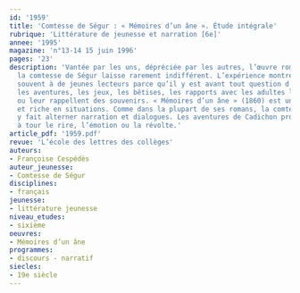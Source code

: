 ```yaml
---
id: '1959'
title: 'Comtesse de Ségur : « Mémoires d’un âne ». Étude intégrale'
rubrique: 'Littérature de jeunesse et narration [6e]'
annee: '1995'
magazine: 'n°13-14 15 juin 1996'
pages: '23'
description: 'Vantée par les uns, dépréciée par les autres, l’œuvre romanesque de
  la comtesse de Ségur laisse rarement indifférent. L’expérience montre qu’elle plaît
  souvent à de jeunes lecteurs parce qu’il y est avant tout question d’enfants dont
  les aventures, les jeux, les bêtises, les rapports avec les adultes les amusent
  ou leur rappellent des souvenirs. « Mémoires d’un âne » (1860) est un texte vivant
  et riche en situations. Comme dans la plupart de ses romans, la comtesse de Ségur
  y fait alterner narration et dialogues. Les aventures de Cadichon provoquent tour
  à tour le rire, l’émotion ou la révolte.'
article_pdf: '1959.pdf'
revue: 'L’école des lettres des collèges'
auteurs:
- Françoise Cespédès
auteur_jeunesse:
- Comtesse de Ségur
disciplines:
- français
jeunesse:
- littérature jeunesse
niveau_etudes:
- sixième
oeuvres:
- Mémoires d’un âne
programmes:
- discours - narratif
siecles:
- 19e siècle
---
```

